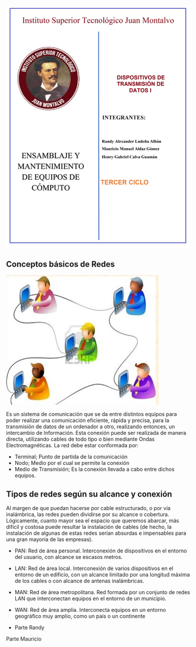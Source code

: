 ![Image text](/Imagenes/CaratulaDisp.jpg)


## Conceptos básicos de Redes

![Image text](/Imagenes/concepto_basico_redes.jpg)

Es un sistema de comunicación que se da entre distintos equipos para poder realizar una comunicación eficiente, rápida y precisa, para la transmisión de datos de un ordenador a otro, realizando entonces, un intercambio de Información.
Esta conexión puede ser realizada de manera directa, utilizando cables de todo tipo o bien mediante Ondas Electromagnéticas.
La red debe estar conformada por:
- Terminal; Punto de partida de la comunicación
- Nodo; Medio por el cual se permite la conexión
- Medio de Transmisión; Es la conexión llevada a cabo entre dichos equipos.

## Tipos de redes según su alcance y conexión

Al margen de que puedan hacerse por cable estructurado, o por vía inalámbrica, las redes pueden dividirse por su alcance o cobertura. Lógicamente, cuanto mayor sea el espacio que queremos abarcar, más difícil y costosa puede resultar la instalación de cables (de hecho, la instalación de algunas de estas redes serían absurdas e impensables para una gran mayoría de las empresas). 

- PAN: Red de área personal. Interconexión de dispositivos en el entorno del usuario, con alcance se escasos metros.

- LAN: Red de área local. Interconexión de varios dispositivos en el entorno de un edificio, con un alcance limitado por una longitud máxima de los cables o con alcance de antenas inalámbricas.

- MAN: Red de área metropolitana. Red formada por un conjunto de redes LAN que interconectan equipos en el entorno de un municipio.

- WAN: Red de área amplia. Interconecta equipos en un entorno geográfico muy amplio, como un país o un continente


- Parte Randy 
















Parte Mauricio 
